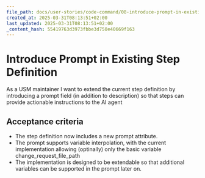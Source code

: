 ```yaml
---
file_path: docs/user-stories/code-command/08-introduce-prompt-in-existing-step-definition.md
created_at: 2025-03-31T08:13:51+02:00
last_updated: 2025-03-31T08:13:51+02:00
_content_hash: 55419763d3973fbbe3d750e40669f163
---
```


# Introduce Prompt in Existing Step Definition
As a USM maintainer
I want to extend the current step definition by introducing a prompt field (in addition to description)
so that steps can provide actionable instructions to the AI agent

## Acceptance criteria
- The step definition now includes a new prompt attribute.
- The prompt supports variable interpolation, with the current implementation allowing (optinally) only the basic variable change_request_file_path
- The implementation is designed to be extendable so that additional variables can be supported in the prompt later on.
